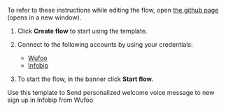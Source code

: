 To refer to these instructions while editing the flow, open [the github page](Send%20personalized%20welcome%20voice%20message%20to%20new%20sign%20up%20in%20Infobip%20from%20Wufoo_instructions.md) (opens in a new window).

1. Click **Create flow** to start using the template.
2. Connect to the following accounts by using your credentials:
   - [Wufoo](https://www.ibm.com/docs/en/app-connect/containers_cd?topic=apps-wufoo)
   - [Infobip](https://www.ibm.com/docs/en/app-connect/containers_cd?topic=apps-infobip) 
   
3. To start the flow, in the banner click **Start flow**.

Use this template to Send personalized welcome voice message to new sign up in Infobip from Wufoo
